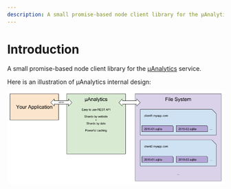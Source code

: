 ```yaml
---
description: A small promise-based node client library for the µAnalytics service
---
```


# Introduction

A small promise-based node client library for the [µAnalytics](https://github.com/GitbookIO/micro-analytics) service.

Here is an illustration of µAnalytics internal design:

![Internal design](.gitbook/assets/schema.png)

